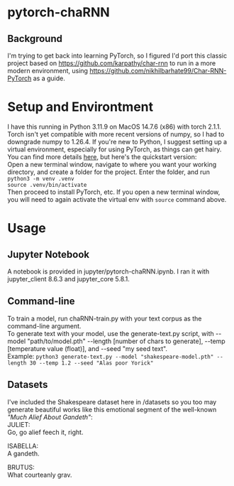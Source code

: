 # pytorch-chaRNN

## Background
I'm trying to get back into learning PyTorch, so I figured I'd port this classic project based on <https://github.com/karpathy/char-rnn> to run in a more modern environment, using <https://github.com/nikhilbarhate99/Char-RNN-PyTorch> as a guide.  


# Setup and Environtment
I have this running in Python 3.11.9 on MacOS 14.7.6 (x86) with torch 2.1.1. Torch isn't yet compatible with more recent versions of numpy, so I had to downgrade numpy to 1.26.4. 
If you're new to Python, I suggest setting up a virtual environment, especially for using PyTorch, as things can get hairy. You can find more details [here](https://docs.python.org/3/library/venv.html), but here's the quickstart version: \
Open a new terminal window, navigate to where you want your working directory, and create a folder for the project. Enter the folder, and run\
`python3 -m venv .venv`\
`source .venv/bin/activate`\
Then proceed to install PyTorch, etc. If you open a new terminal window, you will need to again activate the virtual env with `source` command above.


# Usage
## Jupyter Notebook
A notebook is provided in jupyter/pytorch-chaRNN.ipynb. I ran it with jupyter_client 8.6.3 and jupyter_core 5.8.1.

## Command-line
To train a model, run chaRNN-train.py with your text corpus as the command-line argument. \
To generate text with your model, use the generate-text.py script, with --model "path/to/model.pth" --length \[number of chars to generate], --temp \[temperature value \(float)], and --seed "my seed text". \
Example: `python3 generate-text.py --model "shakespeare-model.pth" --length 30 --temp 1.2 --seed "Alas poor Yorick"`

## Datasets
I've included the Shakespeare dataset here in /datasets so you too may generate beautiful works like this emotional segment of the well-known *"Much Alief About Gandeth"*:\
JULIET:\
Go, go alief feech it, right.

ISABELLA:\
A gandeth.

BRUTUS:\
What courteanly grav.













